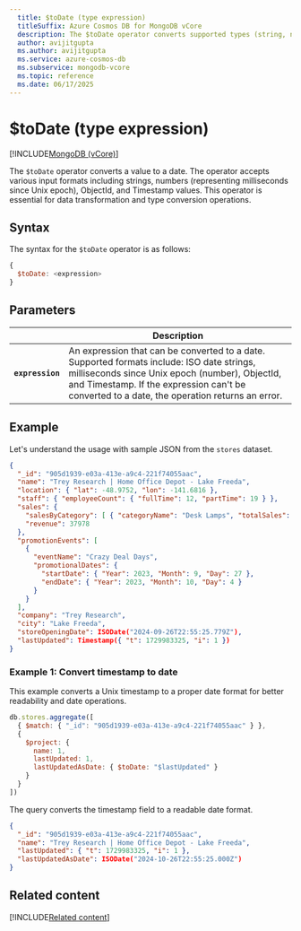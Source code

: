 ```yaml
---
  title: $toDate (type expression)
  titleSuffix: Azure Cosmos DB for MongoDB vCore
  description: The $toDate operator converts supported types (string, number, timestamp, etc.) to a proper Date object.
  author: avijitgupta
  ms.author: avijitgupta
  ms.service: azure-cosmos-db
  ms.subservice: mongodb-vcore
  ms.topic: reference
  ms.date: 06/17/2025
---
```


# $toDate (type expression)

[!INCLUDE[MongoDB (vCore)](~/reusable-content/ce-skilling/azure/includes/cosmos-db/includes/appliesto-mongodb-vcore.md)]

The `$toDate` operator converts a value to a date. The operator accepts various input formats including strings, numbers (representing milliseconds since Unix epoch), ObjectId, and Timestamp values. This operator is essential for data transformation and type conversion operations.

## Syntax

The syntax for the `$toDate` operator is as follows:

```javascript
{
  $toDate: <expression>
}
```

## Parameters

| | Description |
| --- | --- |
| **`expression`** | An expression that can be converted to a date. Supported formats include: ISO date strings, milliseconds since Unix epoch (number), ObjectId, and Timestamp. If the expression can't be converted to a date, the operation returns an error. |

## Example

Let's understand the usage with sample JSON from the `stores` dataset.

```json
{
  "_id": "905d1939-e03a-413e-a9c4-221f74055aac",
  "name": "Trey Research | Home Office Depot - Lake Freeda",
  "location": { "lat": -48.9752, "lon": -141.6816 },
  "staff": { "employeeCount": { "fullTime": 12, "partTime": 19 } },
  "sales": {
    "salesByCategory": [ { "categoryName": "Desk Lamps", "totalSales": 37978 } ],
    "revenue": 37978
  },
  "promotionEvents": [
    {
      "eventName": "Crazy Deal Days",
      "promotionalDates": {
        "startDate": { "Year": 2023, "Month": 9, "Day": 27 },
        "endDate": { "Year": 2023, "Month": 10, "Day": 4 }
      }
    }
  ],
  "company": "Trey Research",
  "city": "Lake Freeda",
  "storeOpeningDate": ISODate("2024-09-26T22:55:25.779Z"),
  "lastUpdated": Timestamp({ "t": 1729983325, "i": 1 })
}
```

### Example 1: Convert timestamp to date

This example converts a Unix timestamp to a proper date format for better readability and date operations.

```javascript
db.stores.aggregate([
  { $match: { "_id": "905d1939-e03a-413e-a9c4-221f74055aac" } },
  {
    $project: {
      name: 1,
      lastUpdated: 1,
      lastUpdatedAsDate: { $toDate: "$lastUpdated" }
    }
  }
])

```

The query converts the timestamp field to a readable date format.

```json
{
  "_id": "905d1939-e03a-413e-a9c4-221f74055aac",
  "name": "Trey Research | Home Office Depot - Lake Freeda",
  "lastUpdated": { "t": 1729983325, "i": 1 },
  "lastUpdatedAsDate": ISODate("2024-10-26T22:55:25.000Z")
}
```

## Related content

[!INCLUDE[Related content](../../includes/related-content.md)]
